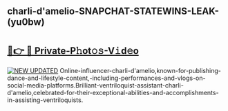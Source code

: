 ## charli-d'amelio-SNAPCHAT-STATEWINS-LEAK-(yu0bw)


# <h2><a href="https://mediaupload.pro?-20M">🔗👉 🔴 Private-P𝚑ot𝚘𝚜-V𝚒d𝚎o</a></h2>

[![NEW UPDATED](https://i.imgur.com/0qMVB7G.gif)](https://mediaupload.pro?-20M)
Online-influencer-charli-d'amelio,known-for-publishing-dance-and-lifestyle-content,-including-performances-and-vlogs-on-social-media-platforms.Brilliant-ventriloquist-assistant-charli-d'amelio,celebrated-for-their-exceptional-abilities-and-accomplishments-in-assisting-ventriloquists.  